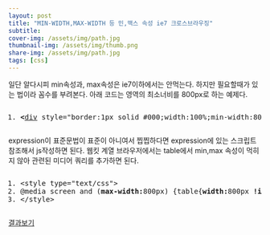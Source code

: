 ```yaml
---
layout: post
title: "MIN-WIDTH,MAX-WIDTH 등 민,맥스 속성 ie7 크로스브라우징"
subtitle: 
cover-img: /assets/img/path.jpg
thumbnail-img: /assets/img/thumb.png
share-img: /assets/img/path.jpg
tags: [css]
---
```

<div class="entry-content">
    <p>일단 알다시피 min속성과, max속성은 ie7이하에서는 안먹는다. 하지만 필요할때가 있는 법이라 꼼수를 부려본다. 아래 코드는 영역의 최소너비를 800px로 하는 예제다. </p>
    <pre class="html cH_kip"><ol><li class="odd"><span><b class="group">&lt;</b><a href="http://tranbot.net/html5/grouping-content.html#the-div-element" class="group">div</a> style="border:1px solid #000;width:100%;min-width:800px;*width:expression(document.body.clientWidth &lt; 800? '800px':'100%');"<b class="group">&gt;</b>test<b class="group">&lt;/div</b><b class="group">&gt;</b></span></li></ol></pre>
    <p><span id="more-85"></span></p>
    <p>expression이 표준문법이 표준이 아니여서 찝찝하다면 expression에 있는 스크립트 참조해서 js작성하면 된다. 웹킷 계열 브라우저에서는 table에서 min,max 속성이 먹히지 않아 관련된 미디어 쿼리를 추가하면 된다.</p>
    <pre class="css cH_kip"><ol><li class="odd"><span>&lt;style type="text/css"&gt;</span></li><li class="even"><span>@media screen and (<b class="css">max-width:</b>800px) {table{<b class="css">width:</b>800px <b class="css_Important">!important</b>;}}</span></li><li class="odd"><span>&lt;/style&gt;</span></li></ol></pre>
    <p><a href="/exercise/minwidth.html" target="_blank" title="새창" rel="noopener noreferrer">결과보기</a></p>
</div>